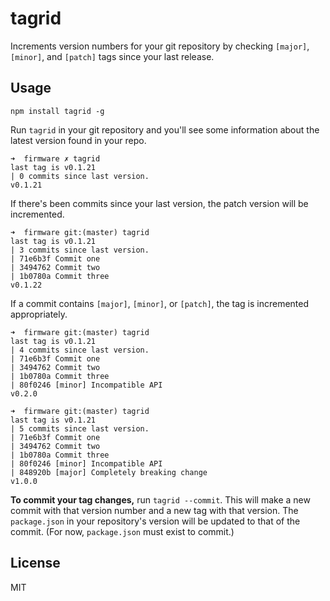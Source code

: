 # tagrid

Increments version numbers for your git repository by checking `[major]`, `[minor]`, and `[patch]` tags since your last release.

## Usage

```
npm install tagrid -g
```

Run `tagrid` in your git repository and you'll see some information about the latest version found in your repo.

```
➜  firmware ✗ tagrid
last tag is v0.1.21
| 0 commits since last version.
v0.1.21
```

If there's been commits since your last version, the patch version will be incremented.

```
➜  firmware git:(master) tagrid
last tag is v0.1.21
| 3 commits since last version.
| 71e6b3f Commit one
| 3494762 Commit two
| 1b0780a Commit three
v0.1.22
```

If a commit contains `[major]`, `[minor]`, or `[patch]`, the tag is incremented appropriately.

```
➜  firmware git:(master) tagrid
last tag is v0.1.21
| 4 commits since last version.
| 71e6b3f Commit one
| 3494762 Commit two
| 1b0780a Commit three
| 80f0246 [minor] Incompatible API
v0.2.0
```

```
➜  firmware git:(master) tagrid
last tag is v0.1.21
| 5 commits since last version.
| 71e6b3f Commit one
| 3494762 Commit two
| 1b0780a Commit three
| 80f0246 [minor] Incompatible API
| 848920b [major] Completely breaking change
v1.0.0
```

**To commit your tag changes,** run `tagrid --commit`. This will make a new commit with that version number and a new tag with that version. The `package.json` in your repository's version will be updated to that of the commit. (For now, `package.json` must exist to commit.)

## License

MIT
